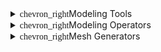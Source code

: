 <div class="mtools_private">
	<style>
		.mtools_private td:nth-child(2) {
			padding-left: 20px;
		}
		.mtools_private summary {
			color: var(--color-subtle_text);
		}
		.mtools_private details[open] summary {
			color: white;
		}
		.mtools_private summary::before {
			content: 'chevron_right';
			font-family: Material Icons;
		}
		.mtools_private details[open] summary::before {
			content: 'expand_more';
		}
	</style>
	<details>
		<summary>Modeling Tools</summary>
		<table>
			<caption class='small_text subtle'>
				Accessed from the mesh menu. For applying modifications on selected vertices, edges or faces
			</caption>
			<tr>
				<td>To Sphere</td>
				<td>Casts selected vertices into a sphere based on an influence</td>
			</tr>
			<tr>
				<td>Laplacian Smooth</td>
				<td>Smoothens selected vertices by averaging the position of neighboring vertices</td>
			</tr>
			<tr></tr>
			<tr>
				<td>Poke Faces</td>
				<td> Creates a Fan out of selected faces</td>
			</tr>
			<tr>
				<td>Triangles To Quads</td>
				<td> Trys to dissolve adjacent triangles into a quad</td>
			</tr>
			<tr>
				<td>Triangulate Faces</td>
				<td> Cuts a face into triangles</td>
			</tr>
			<tr>
				<td>Project From View</td>
				<td> Creates a UV map based on the vertices' position on the screen from the camera</td>
			</tr>
			<tr>
				<td>Cubic Projection</td>
				<td> Creates a UV map based on the sides of a cube</td>
			</tr>
		</table>
	</details>
	<details>
		<summary>Modeling Operators</summary>
		<table>
			<caption class='small_text subtle'>Accessed from the mesh menu. For applying modifications on selected
				meshes</caption>
			<tr>
				<td>Subdivide</td>
				<td> Splits the faces of a mesh into smaller faces, giving it a smooth appearance</td>
			</tr>
			<tr>
				<td>Split Edges</td>
				<td> Splits and duplicates edges within a mesh, breaking 'links' between faces around those split edges
				</td>
			</tr>
			<tr>
				<td>Scatter</td>
				<td> Scatters selected meshes on the active mesh</t<d>
			</tr>
			<tr>
				<td>Array</td>
				<td> Creates an array of copies of the base object, with each copy being offset from the previous one
				</td>
			</tr>
		</table>
	</details>
	<details>
		<summary>Mesh Generators</summary>
		<table>
			<caption class='small_text subtle'>Accessed from the tool menu. For procedural mesh generation</caption>
			<tr>
				<td>Terrain</td>
				<td> Generates Terrains procedurally with fully customized settings</td>
			</tr>
			<tr>
				<td>Text Mesh</td>
				<td> Generate a mesh representation of a text with Opentype Fonts and custom settings.<br><i>An
						OpenTypeFont is a format for scalable computer fonts that are stored in JSON files, a good
						converter is <a href="http://gero3.github.io/facetype.js/">gero3.github.io/facetype.js</a></i>
				</td>
			</tr>
			<tr>
				<td>XYZ Math Surface Function</td>
				<td> Creates an xyz surface based on given inputs containing 23 already-made presets!</td>
			</tr>
			<tr>
				<td>Polyhedron Primitive</td>
				<td> Generate the basic 4 regular polyhedron with custom detail</td>
			</tr>
			<tr>
				<td>Torus Knot Primitive</td>
				<td>Generates a p-q torus knot with custom settings</td>
			</tr>
		</table>
	</details>
</div>
